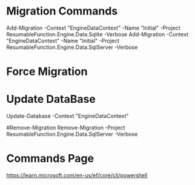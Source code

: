 # Migration Commands
Add-Migration -Context "EngineDataContext" -Name "Initial" -Project ResumableFunction.Engine.Data.Sqlite -Verbose
Add-Migration -Context "EngineDataContext" -Name "Initial" -Project ResumableFunction.Engine.Data.SqlServer -Verbose

# Force Migration

# Update DataBase
Update-Database -Context "EngineDataContext"

#Remove-Migration 
Remove-Migration -Project ResumableFunction.Engine.Data.SqlServer -Verbose

# Commands Page
https://learn.microsoft.com/en-us/ef/core/cli/powershell